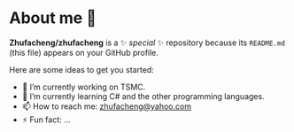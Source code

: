 # About me 👋


**Zhufacheng/zhufacheng** is a ✨ _special_ ✨ repository because its `README.md` (this file) appears on your GitHub profile.

Here are some ideas to get you started:

- 🔭 I’m currently working on TSMC.
- 🌱 I’m currently learning C# and the other programming languages.
- 📫 How to reach me: zhufacheng@yahoo.com
- ⚡ Fun fact: ...
